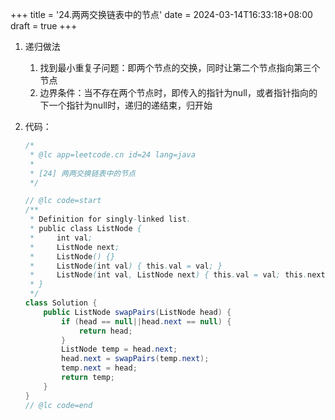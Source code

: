 +++
title = '24.两两交换链表中的节点'
date = 2024-03-14T16:33:18+08:00
draft = true
+++

1. 递归做法

   1.  找到最小重复子问题：即两个节点的交换，同时让第二个节点指向第三个节点
   2.  边界条件：当不存在两个节点时，即传入的指针为null，或者指针指向的下一个指针为null时，递归的递结束，归开始

2. 代码：

   ```java
   /*
    * @lc app=leetcode.cn id=24 lang=java
    *
    * [24] 两两交换链表中的节点
    */
   
   // @lc code=start
   /**
    * Definition for singly-linked list.
    * public class ListNode {
    *     int val;
    *     ListNode next;
    *     ListNode() {}
    *     ListNode(int val) { this.val = val; }
    *     ListNode(int val, ListNode next) { this.val = val; this.next = next; }
    * }
    */
   class Solution {
       public ListNode swapPairs(ListNode head) {
           if (head == null||head.next == null) {
               return head;
           }
           ListNode temp = head.next;
           head.next = swapPairs(temp.next);
           temp.next = head;
           return temp;
       }
   }
   // @lc code=end
   
   
   ```